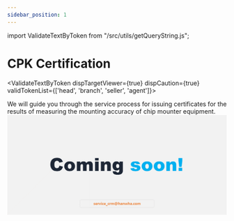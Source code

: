 ```yaml
---
sidebar_position: 1
---
```


import ValidateTextByToken from "/src/utils/getQueryString.js";

# CPK Certification

<ValidateTextByToken dispTargetViewer={true} dispCaution={true} validTokenList={['head', 'branch', 'seller', 'agent']}>

We will guide you through the service process for issuing certificates for the results of measuring the mounting accuracy of chip mounter equipment.
![100](./img/100.png)
</ValidateTextByToken>
